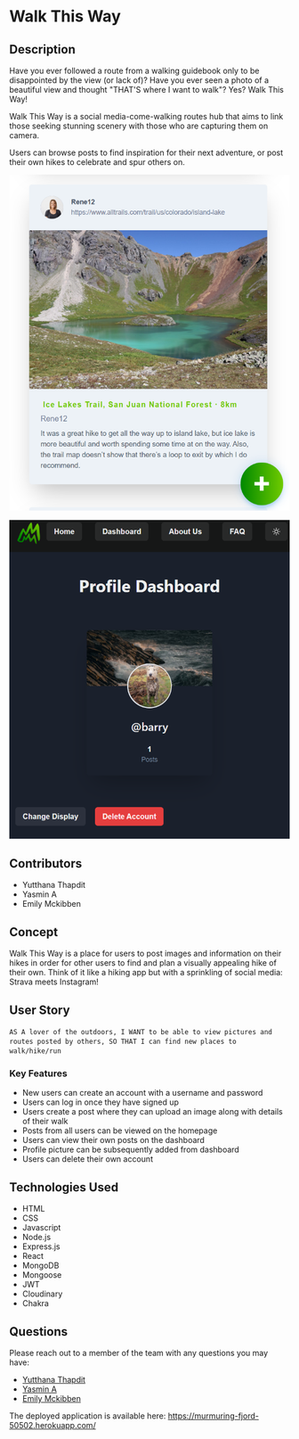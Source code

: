 # Walk This Way

## Description

Have you ever followed a route from a walking guidebook only to be disappointed by the view (or lack of)? Have you ever seen a photo of a beautiful view and thought "THAT'S where I want to walk"? Yes? Walk This Way!

Walk This Way is a social media-come-walking routes hub that aims to link those seeking stunning scenery with those who are capturing them on camera.

Users can browse posts to find inspiration for their next adventure, or post their own hikes to celebrate and spur others on.

![screenshot of post on home page with app in light mode](client/public/image/screenshot-homepage.png)

![screenshot of user profile on dashboard with app in dark mode](client/public/image/screenshot-dashboard.png)

## Contributors

- Yutthana Thapdit
- Yasmin A
- Emily Mckibben

## Concept

Walk This Way is a place for users to post images and information on their hikes in order for other users to find and plan a visually appealing hike of their own.
Think of it like a hiking app but with a sprinkling of social media: Strava meets Instagram!

## User Story

`AS A lover of the outdoors, I WANT to be able to view pictures and routes posted by others, SO THAT I can find new places to walk/hike/run`

### Key Features

- New users can create an account with a username and password
- Users can log in once they have signed up
- Users create a post where they can upload an image along with details of their walk
- Posts from all users can be viewed on the homepage
- Users can view their own posts on the dashboard
- Profile picture can be subsequently added from dashboard
- Users can delete their own account

## Technologies Used

- HTML
- CSS
- Javascript
- Node.js
- Express.js
- React
- MongoDB
- Mongoose
- JWT
- Cloudinary
- Chakra

## Questions

Please reach out to a member of the team with any questions you may have:

- [Yutthana Thapdit](https://github.com/Yutthana00)
- [Yasmin A](https://github.com/yasmin-io)
- [Emily Mckibben](https://github.com/empipio)

The deployed application is available here: https://murmuring-fjord-50502.herokuapp.com/
